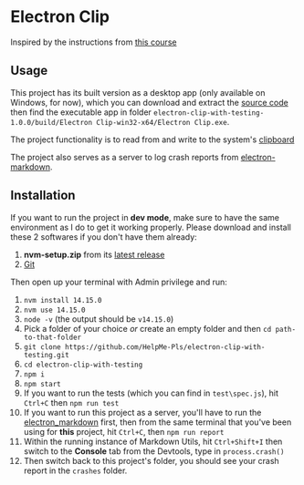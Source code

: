 # Electron Clip

Inspired by the instructions from [this course](https://frontendmasters.com/courses/electron-v2/)

## Usage
This project has its built version as a desktop app (only available on Windows, for now), which you can download and extract the [source code](https://github.com/HelpMe-Pls/electron-clip-with-testing/releases/tag/v1.0.0) then find the executable app in folder `electron-clip-with-testing-1.0.0/build/Electron Clip-win32-x64/Electron Clip.exe`.

The project functionality is to read from and write to the system's [clipboard](https://docs.microsoft.com/en-us/windows/win32/dataxchg/about-the-clipboard)

The project also serves as a server to log crash reports from [electron-markdown](https://github.com/HelpMe-Pls/electron_markdown#readme). 
## Installation

If you want to run the project in **dev mode**, make sure to have the same environment as I do to get it working properly. Please download and install these 2 softwares if you don't have them already:
1.  **nvm-setup.zip** from its [latest release](https://github.com/coreybutler/nvm-windows/releases)
2.  [Git](https://git-scm.com/downloads)

Then open up your terminal with Admin privilege and run:
1. `nvm install 14.15.0` 
2. `nvm use 14.15.0` 
3. `node -v` (the output should be `v14.15.0`)
4. Pick a folder of your choice *or* create an empty folder and then `cd path-to-that-folder`
5. `git clone https://github.com/HelpMe-Pls/electron-clip-with-testing.git`
6. `cd electron-clip-with-testing`
7. `npm i`
8. `npm start`
9. If you want to run the tests (which you can find in `test\spec.js`), hit `Ctrl+C` then `npm run test`
10. If you want to run this project as a server, you'll have to run the [electron_markdown](https://github.com/HelpMe-Pls/electron_markdown#readme) first, then from the same terminal that you've been using for **this** project, hit `Ctrl+C`, then `npm run report`
11. Within the running instance of Markdown Utils, hit `Ctrl+Shift+I` then switch to the **Console** tab from the Devtools, type in `process.crash()`
12. Then switch back to this project's folder, you should see your crash report in the `crashes` folder.
